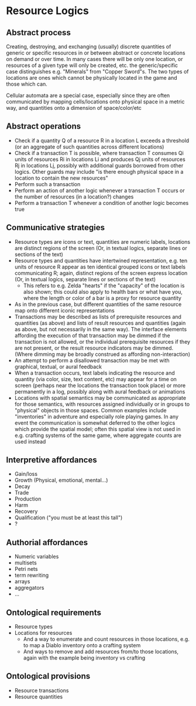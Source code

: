 # Resource Logics

## Abstract process
Creating, destroying, and exchanging (usually) discrete quantities of generic or specific resources in or between abstract or concrete locations on demand or over time. In many cases there will be only one location, or resources of a given type will only be created, etc. the generic/specific case distinguishes e.g. "Minerals" from "Copper Sword"s. The two types of locations are ones which cannot be physically located in the game and those which can.

Cellular automata are a special case, especially since they are often communicated by mapping cells/locations onto physical space in a metric way, and quantities onto a dimension of space/color/etc

## Abstract operations

* Check if a quantity Q of a resource R in a location L exceeds a threshold (or an aggregate of such quantities across different locations)  
* Check if a transaction T is possible, where transaction T consumes Qi units of resources Ri in locations Li and produces Qj units of resources Rj in locations Lj, possibly with additional guards borrowed from other logics. Other guards may include "is there enough physical space in a location to contain the new resources"
* Perform such a transaction  
* Perform an action of another logic whenever a transaction T occurs or the number of resources (in a location?) changes  
* Perform a transaction T whenever a condition of another logic becomes true  

## Communicative strategies  
* Resource types are icons or text, quantities are numeric labels, locations are distinct regions of the screen (Or, in textual logics, separate lines or sections of the text)  
* Resource types and quantities have intertwined representation, e.g. ten units of resource R appear as ten identical grouped icons or text labels communicating R; again, distinct regions of the screen express location (Or, in textual logics, separate lines or sections of the text)  
  * This refers to e.g. Zelda "hearts" if the "capacity" of the location is also shown; this could also apply to health bars or what have you, where the length or color of a bar is a proxy for resource quantity  
* As in the previous case, but different quantities of the same resource map onto different iconic representations  
* Transactions may be described as lists of prerequisite resources and quantities (as above) and lists of result resources and quantities (again as above, but not necessarily in the same way). The interface elements affording the execution of that transaction may be dimmed if the transaction is not allowed, or the individual prerequisite resources if they are not present, or the result resource indicators may be dimmed. (Where dimming may be broadly construed as affording non-interaction)  
* An attempt to perform a disallowed transaction may be met with graphical, textual, or aural feedback  
* When a transaction occurs, text labels indicating the resource and quantity (via color, size, text content, etc) may appear for a time on screen (perhaps near the locations the transaction took place) or more permanently in a log, possibly along with aural feedback or animations  
* Locations with spatial semantics may be communicated as appropriate for those semantics, with resources assigned individually or in groups to "physical" objects in those spaces. Common examples include "inventories" in adventure and especially role playing games. In any event the communication is somewhat deferred to the other logics which provide the spatial model; often this spatial view is not used in e.g. crafting systems of the same game, where aggregate counts are used instead  
## Interpretive affordances  
* Gain/loss  
* Growth (Physical, emotional, mental...)  
* Decay  
* Trade  
* Production  
* Harm  
* Recovery  
* Qualification ("you must be at least this tall")  
* ?  
## Authorial affordances  
* Numeric variables
* multisets
* Petri nets
* term rewriting
* arrays
* aggregators
* ...  
## Ontological requirements  
* Resource types  
* Locations for resources  
  * And a way to enumerate and count resources in those locations, e.g. to map a Diablo inventory onto a crafting system  
  * And ways to remove and add resources from/to those locations, again with the example being inventory vs crafting  
## Ontological provisions  
* Resource transactions  
* Resource quantities  